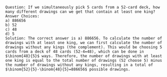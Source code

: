
    Question: If we simultaneously pick 5 cards from a 52-card deck, how many different drawings can we get that contain at least one king?
    Answer Choices:
    a) 886656
    b) 52
    c) 48
    d) 5
    Solution: The correct answer is a) 886656. To calculate the number of drawings with at least one king, we can first calculate the number of drawings without any kings (the complement). This would be choosing 5 cards from a deck of 48 cards (52-4=48), which can be done in $\binom{48}{5}$ ways. Therefore, the number of drawings with at least one king is equal to the total number of drawings (52 choose 5) minus the number of drawings without any kings, resulting in a total of $\binom{52}{5}-\binom{48}{5}=886656$ possible drawings.